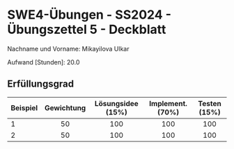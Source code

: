 # **SWE4-Übungen - SS2024 - Übungszettel 5 - Deckblatt**

Nachname und Vorname: Mikayilova Ulkar

Aufwand [Stunden]:    20.0

## **Erfüllungsgrad**

| Beispiel  | Gewichtung  | Lösungsidee (15%) | Implement. (70%) | Testen (15%) |
| --------- | :---------: |:-----------------:|:----------------:|:------------:|
| 1         | 50          |        100        |       100        |     100      |
| 2         | 50          |        100        |       100        |     100      |
